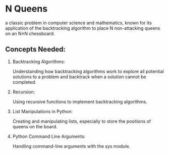 # N Queens

a classic problem in computer science and mathematics, known for its application of the backtracking algorithm to place N non-attacking queens on an N×N chessboard.

## Concepts Needed:

1. Backtracking Algorithms:

    Understanding how backtracking algorithms work to explore all potential solutions to a problem and backtrack when a solution cannot be completed.

2. Recursion:

    Using recursive functions to implement backtracking algorithms.

3. List Manipulations in Python:

    Creating and manipulating lists, especially to store the positions of queens on the board.

4. Python Command Line Arguments:

    Handling command-line arguments with the sys module.
